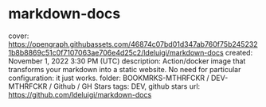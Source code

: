 # markdown-docs

cover: https://opengraph.githubassets.com/46874c07bd01d347ab760f75b2452321b8b8869c51c0f7107063ae706e4d25c2/ldeluigi/markdown-docs
created: November 1, 2022 3:30 PM (UTC)
description: Action/docker image that transforms your markdown into a static website. No need for particular configuration: it just works.
folder: BOOKMRKS-MTHRFCKR / DEV-MTHRFCKR / Github / GH Stars
tags: DEV, github stars
url: https://github.com/ldeluigi/markdown-docs